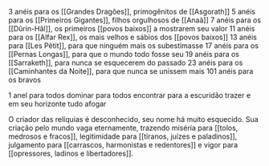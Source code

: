 3 anéis para os [[Grandes Dragões]], primogênitos de [[Asgorath]]
5 anéis para os [[Primeiros Gigantes]], filhos orgulhosos de [[Anaã]]
7 anéis para os [[Dûrin-Hâl]], os primeiros [[povos baixos]] a mostrarem seu valor
11 anéis para os [[Alfar Rex]], os mais velhos e sábios dos [[povos baixos]]
13 anéis para [[Les Pêtit]], para que ninguém mais os subestimasse
17 anéis para os [[Pernas Longas]], para que o mundo todo fosse seu
19 anéis para os [[Sarraketh]], para nunca se esquecerem do passado
23 anéis para os [[Caminhantes da Noite]], para que nunca se unissem mais
101 anéis para os bravos

1 anel
	para todos dominar
	para todos encontrar
	para a escuridão trazer
	e em seu horizonte tudo afogar

O criador das relíquias é desconhecido, seu nome há muito esquecido. Sua criação pelo mundo vaga eternamente, trazendo miséria para [[tolos, medrosos e fracos]], legitimidade para [[tiranos, juízes e paladinos]], julgamento para [[carrascos, harmonistas e redentores]] e vigor para [[opressores, ladinos e libertadores]]. 